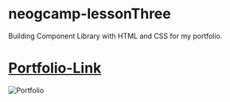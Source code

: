 # neogcamp-lessonThree
Building Component Library with HTML and CSS for my portfolio.

# [Portfolio-Link](https://brupadhyay-neogcamp-levelzero.netlify.app/)
![Portfolio](https://user-images.githubusercontent.com/92944256/197732038-7ce32aa5-c55e-4740-8d7b-2c641a52563a.png)
